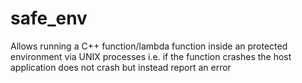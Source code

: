 # safe_env
Allows running a C++ function/lambda function inside an protected environment via UNIX processes i.e. if the function crashes the host application does not crash but instead report an error
